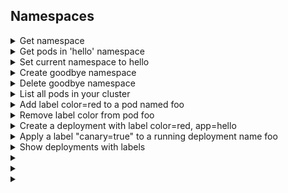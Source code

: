 ## Namespaces

<details><summary>Get namespace</summary>

```
kubectl get namespace
```

</details>


<details><summary>Get pods in 'hello' namespace</summary>

```
kubectl get pods -n=hello
```

</details>


<details><summary>Set current namespace to hello</summary>

```
kubectl config set-context --current --namespace=hello
```

</details>

<details><summary>Create goodbye namespace</summary>

```
kubectl create namespace goodbye
```

</details>

<details><summary>Delete goodbye namespace</summary>

```
kubectl delete namespaces goodbye
```

</details>

<details><summary>List all pods in your cluster</summary>

```
kubectl get pods --all-namespaces
```

</details>

<details><summary>Add label color=red to a pod named foo</summary>

```
kubectl label pods foo color=red
```

</details>

<details><summary>Remove label color from pod foo</summary>

```
kubectl label pods foo color-
```

</details>

<details><summary>Create a deployment with label color=red, app=hello</summary>

```
kubectl create deployment foo --image=bluebox --labels="color=red,app=hello"
```

</details>

<details><summary>Apply a label "canary=true" to a running deployment name foo</summary>

```
kubectl label deployments foo "canary=true"
```

</details>

<details><summary>Show deployments with labels </summary>

```
kubectl get deployments -L canary
```

</details>

<details><summary>        </summary>

```

```

</details>

<details><summary>        </summary>

```

```

</details>

<details><summary>        </summary>

```

```

</details>
